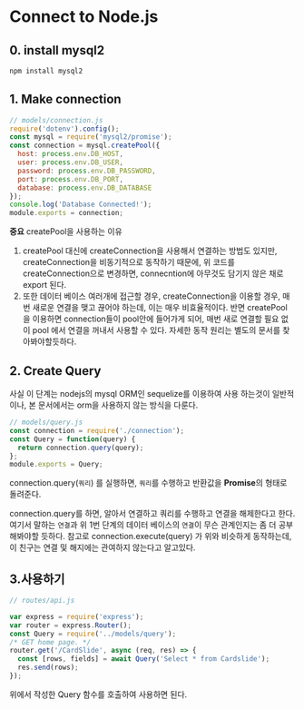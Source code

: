 # Connect to Node.js

## 0. install mysql2

```bash
npm install mysql2
```

## 1. Make connection

```js
// models/connection.js
require('dotenv').config();
const mysql = require('mysql2/promise');
const connection = mysql.createPool({
  host: process.env.DB_HOST,
  user: process.env.DB_USER,
  password: process.env.DB_PASSWORD,
  port: process.env.DB_PORT,
  database: process.env.DB_DATABASE
});
console.log('Database Connected!');
module.exports = connection;
```
**중요** createPool을 사용하는 이유
1. createPool 대신에 createConnection을 사용해서 연결하는 방법도 있지만, createConnection을 비동기적으로 동작하기 때문에, 위 코드를 createConnection으로 변경하면, connecntion에 아무것도 담기지 않은 채로 export 된다.
2. 또한 데이터 베이스 여러개에 접근할 경우, createConnection을 이용할 경우, 매번 새로운 연결을 맺고 끊어야 하는데, 이는 매우 비효율적이다. 반면 createPool 을 이용하면 connection들이 pool안에 들어가게 되어, 매번 새로 연결할 필요 없이 pool 에서 연결을 꺼내서 사용할 수 있다. 자세한 동작 원리는 별도의 문서를 찾아봐야할듯하다.

## 2. Create Query
사실 이 단계는 nodejs의 mysql ORM인 sequelize를 이용하여 사용 하는것이 일반적이나, 본 문서에서는 orm을 사용하지 않는 방식을 다룬다. 

```js
// models/query.js
const connection = require('./connection');
const Query = function(query) {
  return connection.query(query);
};
module.exports = Query;

```
connection.query(`쿼리`) 를 실행하면, `쿼리`를 수행하고 반환값을 **Promise**의 형태로 돌려준다.

connection.query를 하면, 알아서 연결하고 쿼리를 수행하고 연결을 해제한다고 한다. 여기서 말하는 `연결`과 위 1번 단계의 데이터 베이스의 `연결`이 무슨 관계인지는 좀 더 공부해봐야할 듯하다.
참고로 connection.execute(query) 가 위와 비슷하게 동작하는데, 이 친구는 연결 및 해지에는 관여하지 않는다고 알고있다.

## 3.사용하기

```js
// routes/api.js

var express = require('express');
var router = express.Router();
const Query = require('../models/query');
/* GET home page. */
router.get('/CardSlide', async (req, res) => {
  const [rows, fields] = await Query('Select * from Cardslide');
  res.send(rows);
});
```
위에서 작성한 Query 함수를 호출하여 사용하면 된다.